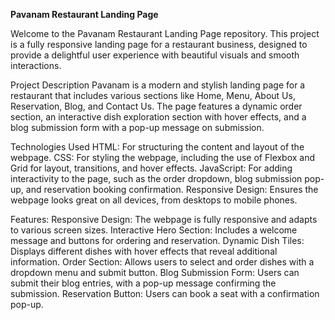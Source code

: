 **Pavanam Restaurant Landing Page**

Welcome to the Pavanam Restaurant Landing Page repository. This project is a fully responsive landing page for a restaurant business, designed to provide a delightful user experience with beautiful visuals and smooth interactions.

Project Description
Pavanam is a modern and stylish landing page for a restaurant that includes various sections like Home, Menu, About Us, Reservation, Blog, and Contact Us. The page features a dynamic order section, an interactive dish exploration section with hover effects, and a blog submission form with a pop-up message on submission.

Technologies Used
HTML: For structuring the content and layout of the webpage.
CSS: For styling the webpage, including the use of Flexbox and Grid for layout, transitions, and hover effects.
JavaScript: For adding interactivity to the page, such as the order dropdown, blog submission pop-up, and reservation booking confirmation.
Responsive Design: Ensures the webpage looks great on all devices, from desktops to mobile phones.

Features:
Responsive Design: The webpage is fully responsive and adapts to various screen sizes.
Interactive Hero Section: Includes a welcome message and buttons for ordering and reservation.
Dynamic Dish Tiles: Displays different dishes with hover effects that reveal additional information.
Order Section: Allows users to select and order dishes with a dropdown menu and submit button.
Blog Submission Form: Users can submit their blog entries, with a pop-up message confirming the submission.
Reservation Button: Users can book a seat with a confirmation pop-up.
